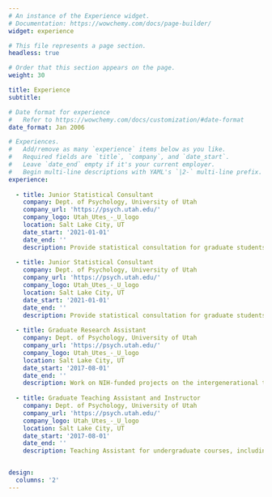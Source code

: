 ```yaml
---
# An instance of the Experience widget.
# Documentation: https://wowchemy.com/docs/page-builder/
widget: experience

# This file represents a page section.
headless: true

# Order that this section appears on the page.
weight: 30

title: Experience
subtitle:

# Date format for experience
#   Refer to https://wowchemy.com/docs/customization/#date-format
date_format: Jan 2006

# Experiences.
#   Add/remove as many `experience` items below as you like.
#   Required fields are `title`, `company`, and `date_start`.
#   Leave `date_end` empty if it's your current employer.
#   Begin multi-line descriptions with YAML's `|2-` multi-line prefix.
experience:
    
  - title: Junior Statistical Consultant
    company: Dept. of Psychology, University of Utah
    company_url: 'https://psych.utah.edu/'
    company_logo: Utah_Utes_-_U_logo
    location: Salt Lake City, UT
    date_start: '2021-01-01'
    date_end: ''
    description: Provide statistical consultation for graduate students and faculty in service of various research project needs. Consultations have involved relatively simple to complex methodological approaches, including linear regression, multilevel modeling, factor analytics, and power analysis.
    
  - title: Junior Statistical Consultant
    company: Dept. of Psychology, University of Utah
    company_url: 'https://psych.utah.edu/'
    company_logo: Utah_Utes_-_U_logo
    location: Salt Lake City, UT
    date_start: '2021-01-01'
    date_end: ''
    description: Provide statistical consultation for graduate students and faculty in service of various research project needs. Consultations have involved relatively simple to complex methodological approaches, including linear regression, multilevel modeling, factor analytics, and power analysis.
    
  - title: Graduate Research Assistant
    company: Dept. of Psychology, University of Utah
    company_url: 'https://psych.utah.edu/'
    company_logo: Utah_Utes_-_U_logo
    location: Salt Lake City, UT
    date_start: '2017-08-01'
    date_end: ''
    description: Work on NIH-funded projects on the intergenerational transmission of emotion dysregulation. Served as the lead for the heart rate variability data cleaning team, collected semi-structured interview data from pregnant women, and most recently served as a statistical consultant for graduate student and faculty investigators for the grant.
    
  - title: Graduate Teaching Assistant and Instructor
    company: Dept. of Psychology, University of Utah
    company_url: 'https://psych.utah.edu/'
    company_logo: Utah_Utes_-_U_logo
    location: Salt Lake City, UT
    date_start: '2017-08-01'
    date_end: ''
    description: Teaching Assistant for undergraduate courses, including Introduction to Psychology and Research Methods. Also served as a Teaching Assistant for a graduate-level courses on psychological assessment, whereby I coached grad students through the WAIS-IV. Also served as a Graduate Instructor for the undergraduate course, Psychology as a Science & Profession.


design:
  columns: '2'
---
```

